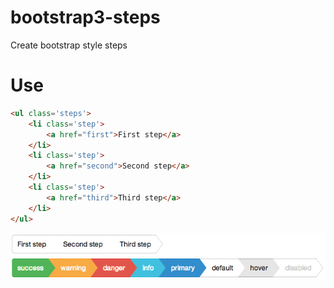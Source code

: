 bootstrap3-steps
================

Create bootstrap style steps

Use
===

```html
<ul class='steps'>
	<li class='step'>
		<a href="first">First step</a>
	</li>
	<li class='step'>
		<a href="second">Second step</a>
	</li>
	<li class='step'>
		<a href="third">Third step</a>
	</li>
</ul>
```

![demo](https://raw.githubusercontent.com/breinz/bootstrap3-steps/master/demo.jpg)